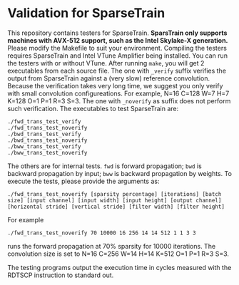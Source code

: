 
# Validation for SparseTrain

This repository contains testers for SparseTrain. **SparsTrain only supports machines with AVX-512 support, such as the Intel Skylake-X generation.** Please modify the Makefile to suit your environment. Compiling the testers requires SparseTrain and Intel VTune Amplifier being installed. You can run the testers with or without VTune. After running `make`, you will get 2 executables from each source file. The one with `_verify` suffix verifies the output from SparseTrain against a (very slow) reference convolution. Because the verification takes very long time, we suggest you only verify with small convolution configureations. For example, N=16 C=128 W=7 H=7 K=128 O=1 P=1 R=3 S=3. The one with `_noverify` as suffix does not perform such verification. The executables to test SparseTrain are:

```
./fwd_trans_test_verify
./fwd_trans_test_noverify
./bwd_trans_test_verify
./bwd_trans_test_noverify
./bww_trans_test_verify
./bww_trans_test_noverify
```
The others are for internal tests. `fwd` is forward propagation; `bwd` is backward propagation by input; `bww` is backward propagation by weights. To execute the tests, please provide the arguments as:

```
./fwd_trans_test_noverify [sparsity percentage] [iterations] [batch size] [input channel] [input width] [input height] [output channel] [horizontal stride] [vertical stride] [filter width] [filter height]
```
For example
```
./fwd_trans_test_noverify 70 10000 16 256 14 14 512 1 1 3 3
```
runs the forward propagation at 70% sparsity for 10000 iterations. The convolution size is set to N=16 C=256 W=14 H=14 K=512 O=1 P=1 R=3 S=3.

The testing programs output the execution time in cycles measured with the RDTSCP instruction to standard out.

